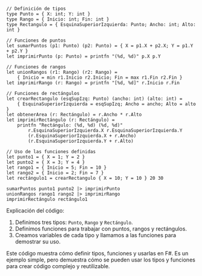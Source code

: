 ```f#
// Definición de tipos
type Punto = { X: int; Y: int }
type Rango = { Inicio: int; Fin: int }
type Rectangulo = { EsquinaSuperiorIzquierda: Punto; Ancho: int; Alto: int }

// Funciones de puntos
let sumarPuntos (p1: Punto) (p2: Punto) = { X = p1.X + p2.X; Y = p1.Y + p2.Y }
let imprimirPunto (p: Punto) = printfn "(%d, %d)" p.X p.Y

// Funciones de rangos
let unionRangos (r1: Rango) (r2: Rango) =
    { Inicio = min r1.Inicio r2.Inicio; Fin = max r1.Fin r2.Fin }
let imprimirRango (r: Rango) = printfn "[%d, %d]" r.Inicio r.Fin

// Funciones de rectángulos
let crearRectangulo (esqSupIzq: Punto) (ancho: int) (alto: int) =
    { EsquinaSuperiorIzquierda = esqSupIzq; Ancho = ancho; Alto = alto }
let obtenerArea (r: Rectángulo) = r.Ancho * r.Alto
let imprimirRectángulo (r: Rectángulo) =
    printfn "Rectángulo: (%d, %d) (%d, %d)"
        r.EsquinaSuperiorIzquierda.X r.EsquinaSuperiorIzquierda.Y
        (r.EsquinaSuperiorIzquierda.X + r.Ancho)
        (r.EsquinaSuperiorIzquierda.Y + r.Alto)

// Uso de las funciones definidas
let punto1 = { X = 1; Y = 2 }
let punto2 = { X = 3; Y = 4 }
let rango1 = { Inicio = 5; Fin = 10 }
let rango2 = { Inicio = 2; Fin = 7 }
let rectángulo1 = crearRectangulo { X = 10; Y = 10 } 20 30

sumarPuntos punto1 punto2 |> imprimirPunto
unionRangos rango1 rango2 |> imprimirRango
imprimirRectángulo rectángulo1
```

Explicación del código:

1. Definimos tres tipos: `Punto`, `Rango` y `Rectángulo`.
2. Definimos funciones para trabajar con puntos, rangos y rectángulos.
3. Creamos variables de cada tipo y llamamos a las funciones para demostrar su uso.

Este código muestra cómo definir tipos, funciones y usarlas en F#. Es un ejemplo simple, pero demuestra cómo se pueden usar los tipos y funciones para crear código complejo y reutilizable.